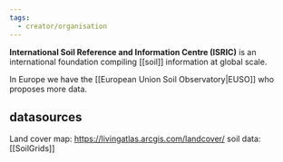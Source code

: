 ```yaml
---
tags:
  - creator/organisation
---
```

**International Soil Reference and Information Centre (ISRIC)** is an international foundation compiling [[soil]] information at global scale.

In Europe we have the [[European Union Soil Observatory|EUSO]] who proposes more data.
## datasources
Land cover map: https://livingatlas.arcgis.com/landcover/ 
soil data: [[SoilGrids]]